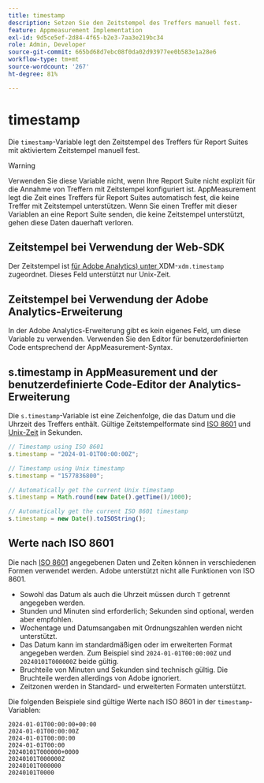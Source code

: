 ```yaml
---
title: timestamp
description: Setzen Sie den Zeitstempel des Treffers manuell fest.
feature: Appmeasurement Implementation
exl-id: 9d5ce5ef-2d84-4f65-b2e3-7aa3e219bc34
role: Admin, Developer
source-git-commit: 665bd68d7ebc08f0da02d93977ee0b583e1a28e6
workflow-type: tm+mt
source-wordcount: '267'
ht-degree: 81%

---
```


# timestamp

Die `timestamp`-Variable legt den Zeitstempel des Treffers für Report Suites mit aktiviertem Zeitstempel manuell fest.

>[!WARNING]
>
>Verwenden Sie diese Variable nicht, wenn Ihre Report Suite nicht explizit für die Annahme von Treffern mit Zeitstempel konfiguriert ist. AppMeasurement legt die Zeit eines Treffers für Report Suites automatisch fest, die keine Treffer mit Zeitstempel unterstützen. Wenn Sie einen Treffer mit dieser Variablen an eine Report Suite senden, die keine Zeitstempel unterstützt, gehen diese Daten dauerhaft verloren.

## Zeitstempel bei Verwendung der Web-SDK

Der Zeitstempel ist [für Adobe Analytics) unter ](https://experienceleague.adobe.com/docs/analytics/implementation/aep-edge/xdm-var-mapping.html) XDM-`xdm.timestamp` zugeordnet. Dieses Feld unterstützt nur Unix-Zeit.

## Zeitstempel bei Verwendung der Adobe Analytics-Erweiterung

In der Adobe Analytics-Erweiterung gibt es kein eigenes Feld, um diese Variable zu verwenden. Verwenden Sie den Editor für benutzerdefinierten Code entsprechend der AppMeasurement-Syntax.

## s.timestamp in AppMeasurement und der benutzerdefinierte Code-Editor der Analytics-Erweiterung

Die `s.timestamp`-Variable ist eine Zeichenfolge, die das Datum und die Uhrzeit des Treffers enthält. Gültige Zeitstempelformate sind [ISO 8601](https://de.wikipedia.org/wiki/ISO_8601) und [Unix-Zeit](https://de.wikipedia.org/wiki/Unixzeit) in Sekunden.

```js
// Timestamp using ISO 8601
s.timestamp = "2024-01-01T00:00:00Z";

// Timestamp using Unix timestamp
s.timestamp = "1577836800";

// Automatically get the current Unix timestamp
s.timestamp = Math.round(new Date().getTime()/1000);

// Automatically get the current ISO 8601 timestamp
s.timestamp = new Date().toISOString();
```

## Werte nach ISO 8601

Die nach [ISO 8601](https://de.wikipedia.org/wiki/ISO_8601) angegebenen Daten und Zeiten können in verschiedenen Formen verwendet werden. Adobe unterstützt nicht alle Funktionen von ISO 8601.

* Sowohl das Datum als auch die Uhrzeit müssen durch `T` getrennt angegeben werden.
* Stunden und Minuten sind erforderlich; Sekunden sind optional, werden aber empfohlen.
* Wochentage und Datumsangaben mit Ordnungszahlen werden nicht unterstützt.
* Das Datum kann im standardmäßigen oder im erweiterten Format angegeben werden. Zum Beispiel sind `2024-01-01T00:00:00Z` und `20240101T000000Z` beide gültig.
* Bruchteile von Minuten und Sekunden sind technisch gültig. Die Bruchteile werden allerdings von Adobe ignoriert.
* Zeitzonen werden in Standard- und erweiterten Formaten unterstützt.

Die folgenden Beispiele sind gültige Werte nach ISO 8601 in der `timestamp`-Variablen:

```text
2024-01-01T00:00:00+00:00
2024-01-01T00:00:00Z
2024-01-01T00:00:00
2024-01-01T00:00
20240101T000000+0000
20240101T000000Z
20240101T000000
20240101T0000
```
